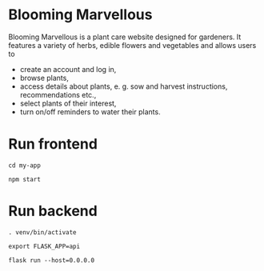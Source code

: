 # Blooming Marvellous

Blooming Marvellous is a plant care website designed for gardeners. It features a variety of herbs, edible flowers and vegetables and allows users to 
- create an account and log in,
- browse plants,
- access details about plants, e. g. sow and harvest instructions, recommendations etc.,
- select plants of their interest,
- turn on/off reminders to water their plants.


# Run frontend

`cd my-app`

`npm start`


# Run backend

`. venv/bin/activate`

`export FLASK_APP=api`

`flask run --host=0.0.0.0`